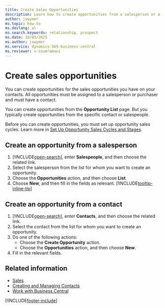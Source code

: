 ```yaml
---
title: Create Sales Opportunities
description: Learn how to create opportunities from a salesperson or a contact in Business Central.
author: jswymer
ms.topic: how-to
ms.devlang: al
ms.search.keywords: relationship, prospect
ms.date: 10/03/2025
ms.author: jswymer
ms.service: dynamics-365-business-central
ms.reviewer: v-soumramani
---
```


# Create sales opportunities

You can create opportunities for the sales opportunities you have on your contacts. All opportunities must be assigned to a salesperson or purchaser and must have a contact.

You can create opportunities from the **Opportunity List** page. But you typically create opportunities from the specific contact or salespeople.

Before you can create opportunities, you must set up opportunity sales cycles. Learn more in [Set Up Opportunity Sales Cycles and Stages](marketing-how-setup-opportunity-sales-cycles-stages.md).

## Create an opportunity from a salesperson

1. [!INCLUDE[open-search](includes/open-search.md)], enter **Salespeople**, and then choose the related link.
2. Select the salesperson from the list for whom you want to create an opportunity.
3. Choose the **Opportunities** action, and then choose **List**.
4. Choose **New**, and then fill in the fields as relevant. [!INCLUDE[tooltip-inline-tip](includes/tooltip-inline-tip_md.md)]  

## Create an opportunity from a contact

1. [!INCLUDE[open-search](includes/open-search.md)], enter **Contacts**, and then choose the related link.
2. Select the contact from the list for whom you want to create an opportunity.
3. Do one of the following actions:
   - Choose the **Create Opportunity** action.
   - Choose the  **Opportunities** action, and then choose **New**.
4. Fill in the relevant fields.

## Related information

- [Sales](sales-manage-sales.md)  
- [Creating and Managing Contacts](marketing-contacts.md)  
- [Work with Business Central](ui-work-product.md)

[!INCLUDE[footer-include](includes/footer-banner.md)]
